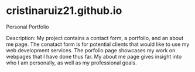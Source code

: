 # cristinaruiz21.github.io
Personal Portfolio

Description: My project contains a contact form, a portfolio, and an about me page. The conatact form is for potential clients that would like to use my web development services. The porfolio page showcases my work on webpages that I have done thus far. My about me page gives insight into who I am personally, as well as my professional goals.

